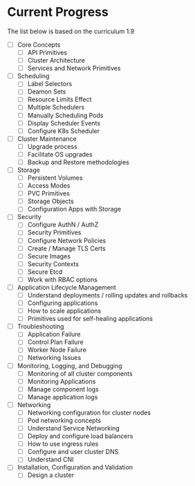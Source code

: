 # Current Progress
The list below is based on the curriculum 1.9

- [ ] Core Concepts
  - [ ] API Primitives
  - [ ] Cluster Architecture
  - [ ] Services and Network Primitives
- [ ] Scheduling
  - [ ] Label Selectors
  - [ ] Deamon Sets
  - [ ] Resource Limits Effect
  - [ ] Multiple Schedulers
  - [ ] Manually Scheduling Pods
  - [ ] Display Scheduler Events
  - [ ] Configure K8s Scheduler 
- [ ] Cluster Maintenance
  - [ ] Upgrade process
  - [ ] Facilitate OS upgrades
  - [ ] Backup and Restore methodologies
- [ ] Storage
  - [ ] Persistent Volumes
  - [ ] Access Modes
  - [ ] PVC Primitives
  - [ ] Storage Objects
  - [ ] Configuration Apps with Storage
- [ ] Security
  - [ ] Configure AuthN / AuthZ
  - [ ] Security Primitives
  - [ ] Configure Network Policies
  - [ ] Create / Manage TLS Certs
  - [ ] Secure Images
  - [ ] Security Contexts
  - [ ] Secure Etcd
  - [ ] Work with RBAC options
- [ ] Application Lifecycle Management
  - [ ] Understand deployments / rolling updates and rollbacks
  - [ ] Configuring applications
  - [ ] How to scale applications
  - [ ] Primitives used for self-healing applications
- [ ] Troubleshooting
  - [ ] Application Failure
  - [ ] Control Plan Failure
  - [ ] Worker Node Failure
  - [ ] Networking Issues
- [ ] Monitoring, Logging, and Debugging
  - [ ] Monitoring of all cluster components
  - [ ] Monitoring Applications
  - [ ] Manage component logs
  - [ ] Manage application logs
- [ ] Networking
  - [ ] Networking configuration for cluster nodes
  - [ ] Pod networking concepts
  - [ ] Understand Service Networking
  - [ ] Deploy and configure load balancers
  - [ ] How to use ingress rules
  - [ ] Configure and user cluster DNS
  - [ ] Understand CNI
- [ ] Installation, Configuration and Validation
  - [ ] Design a cluster